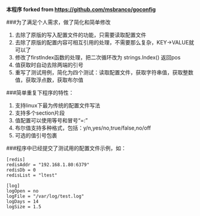 **本程序 forked from https://github.com/msbranco/goconfig**

###为了满足个人需求，做了简化和简单修改

1. 去除了原版的写入配置文件的功能，只需要读取配置文件
2. 去除了原版的配置内容可相互引用的处理，不需要那么复杂，KEY->VALUE就可以了
3. 修改了firstIndex函数的处理，把二次循环改为 strings.Index() 返回pos
4. 值获取时自动去除两端的引号
5. 重写了测试用例，简化为四个测试：读取配置文件，获取字符串值，获取整数值，获取浮点数，获取布尔值

###简单重复下程序的特性：

1. 支持linux下最为传统的配置文件写法
2. 支持多个section片段
3. 值配置可以使用等号和冒号“=:”
4. 布尔值支持多种格式，包括：y/n,yes/no,true/false,no/off
5. 可选的值引号包裹

###程序中已经提交了测试用的配置文件示例，如：

    [redis]
    redisAddr = "192.168.1.80:6379"
    redisDb = 0
    redisList = "ltest"
    
    [log]
    logOpen = no
    logFile = "/var/log/test.log"
    logDays = 14
    logSize = 1.5
